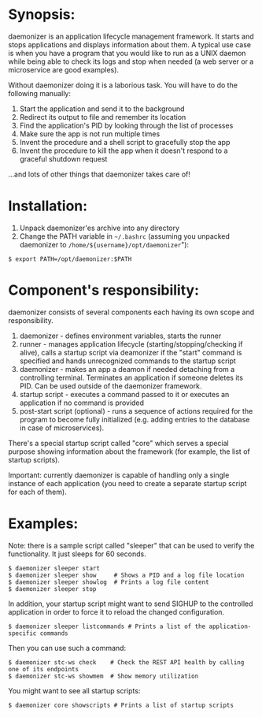 # Synopsis:

daemonizer is an application lifecycle management framework. It starts and stops applications and
displays information about them. A typical use case is when you have a program that you
would like to run as a UNIX daemon while being able to check its logs and stop when needed
(a web server or a microservice are good examples).

Without daemonizer doing it is a laborious task. You will have to do the following manually:

1) Start the application and send it to the background
2) Redirect its output to file and remember its location
3) Find the application's PID by looking through the list of processes
4) Make sure the app is not run multiple times
5) Invent the procedure and a shell script to gracefully stop the app
6) Invent the procedure to kill the app when it doesn't respond to a graceful shutdown request

...and lots of other things that daemonizer takes care of!

# Installation:

1) Unpack daemonizer'es archive into any directory
2) Change the PATH variable in `~/.bashrc` (assuming you unpacked daemonizer to `/home/${username}/opt/daemonizer`"):

`$ export PATH=/opt/daemonizer:$PATH`

# Component's responsibility:

daemonizer consists of several components each having its own scope and responsibility.

1) daemonizer - defines environment variables, starts the runner
2) runner - manages application lifecycle (starting/stopping/checking if alive), calls a startup
script via deamonizer if the "start" command is specified and hands unrecognized commands to
the startup script
3) daemonizer - makes an app a deamon if needed detaching from a controlling terminal. Terminates
an application if someone deletes its PID. Can be used outside of the daemonizer framework.
4) startup script - executes a command passed to it or executes an application if no command is
provided
5) post-start script (optional) - runs a sequence of actions required for the program to become
fully initialized (e.g. adding entries to the database in case of microservices).

There's a special startup script called "core" which serves a special purpose showing information
about the framework (for example, the list of startup scripts).

Important: currently daemonizer is capable of handling only a single instance of each application (you
need to create a separate startup script for each of them).

# Examples:

Note: there is a sample script called "sleeper" that can be used to verify the functionality. It just
sleeps for 60 seconds.
```
$ daemonizer sleeper start
$ daemonizer sleeper show     # Shows a PID and a log file location
$ daemonizer sleeper showlog  # Prints a log file content
$ daemonizer sleeper stop
```
In addition, your startup script might want to send SIGHUP to the controlled application
in order to force it to reload the changed configuration.

`$ daemonizer sleeper listcommands # Prints a list of the application-specific commands`

Then you can use such a command:
```
$ daemonizer stc-ws check    # Check the REST API health by calling one of its endpoints
$ daemonizer stc-ws showmem  # Show memory utilization
```
You might want to see all startup scripts:
```
$ daemonizer core showscripts # Prints a list of startup scripts
```
